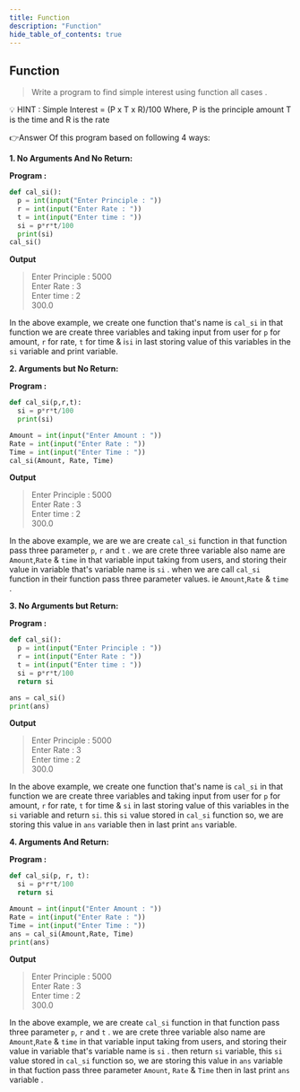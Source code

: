 ```yaml
---
title: Function
description: "Function"
hide_table_of_contents: true
---
```


## Function
>Write a program to find simple interest using function all cases .

💡 HINT : Simple Interest = (P x T x R)/100
Where,
P is the principle amount
T is the time and
R is the rate

👉Answer Of this program based on following 4 ways:

**1. No Arguments And No Return:**

**Program :**
```python showLineNumbers="true" title="No Arguments And No Return.py"
def cal_si():
  p = int(input("Enter Principle : "))
  r = int(input("Enter Rate : "))
  t = int(input("Enter time : "))
  si = p*r*t/100
  print(si)
cal_si()
```
**Output**
>Enter Principle : 5000 <br/>
>Enter Rate : 3<br/>
>Enter time : 2<br/>
>300.0

In the above example, we create one function that's name is `cal_si` in that function we are create three variables and taking input from user for `p` for amount, `r` for rate, `t` for time & i`si` in last storing value of this variables in the `si` variable and print variable.

**2. Arguments but No Return:**

**Program :**
```python showLineNumbers="true" title="Arguments but No Return.py"
def cal_si(p,r,t):
  si = p*r*t/100
  print(si)

Amount = int(input("Enter Amount : "))
Rate = int(input("Enter Rate : "))
Time = int(input("Enter Time : "))
cal_si(Amount, Rate, Time)
```
**Output**
>Enter Principle : 5000 <br/>
>Enter Rate : 3<br/>
>Enter time : 2<br/>
>300.0

In the above example, we are we are create `cal_si` function in that function pass three parameter `p`, `r` and `t` . we are crete three variable also name are `Amount`,`Rate` & `time` in that variable input taking from users, and storing their value in variable that's variable name is `si` . when we are call `cal_si` function in their function pass three parameter values. ie  `Amount`,`Rate` & `time` .

**3. No Arguments but Return:**

**Program :**
```python showLineNumbers="true" title="No Arguments but Return.py"
def cal_si():
  p = int(input("Enter Principle : "))
  r = int(input("Enter Rate : "))
  t = int(input("Enter time : "))
  si = p*r*t/100
  return si

ans = cal_si()
print(ans)
```
**Output**
>Enter Principle : 5000 <br/>
>Enter Rate : 3<br/>
>Enter time : 2<br/>
>300.0

In the above example, we create one function that's name is `cal_si` in that function we are create three variables and taking input from user for `p` for amount, `r` for rate, `t` for time & `si` in last storing value of this variables in the `si` variable and return `si`. this `si` value stored in `cal_si` function so, we are storing this value in `ans` variable then in last print `ans` variable.

**4. Arguments And Return:**

**Program :**
```python showLineNumbers="true" title="Arguments And Return.py"
def cal_si(p, r, t):
  si = p*r*t/100
  return si

Amount = int(input("Enter Amount : "))
Rate = int(input("Enter Rate : "))
Time = int(input("Enter Time : "))
ans = cal_si(Amount,Rate, Time)
print(ans)
```
**Output**
>Enter Principle : 5000 <br/>
>Enter Rate : 3<br/>
>Enter time : 2<br/>
>300.0

In the above example, we are create `cal_si` function in that function pass three parameter `p`, `r` and `t` . we are crete three variable also name are `Amount`,`Rate` & `time` in that variable input taking from users, and storing their value in variable that's variable name is `si` . then return `si` variable, this `si` value stored in `cal_si` function so, we are storing this value in `ans` variable in that fuction pass three parameter `Amount`, `Rate` & `Time` then in last print `ans` variable .
